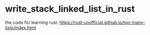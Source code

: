 # write_stack_linked_list_in_rust

the code for learning rust:
https://rust-unofficial.github.io/too-many-lists/index.html
